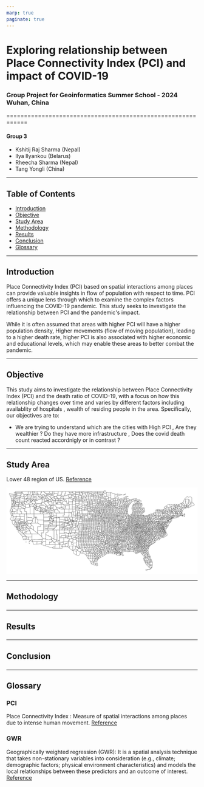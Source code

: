```yaml
---
marp: true
paginate: true
---
```


# Exploring relationship between Place Connectivity Index (PCI) and impact of COVID-19

### Group Project for Geoinformatics Summer School - 2024 Wuhan, China
============================================================
    
#### Group 3

- Kshitij Raj Sharma (Nepal)
- Ilya Ilyankou (Belarus)
- Rheecha Sharma (Nepal)
- Tang Yongli (China)



---

## Table of Contents
* [Introduction](#introduction)
* [Objective](#objective)
* [Study Area](#study-area)
* [Methodology](#methodology)
* [Results](#results)
* [Conclusion](#conclusion)
* [Glossary](#glossary)

---

## Introduction 


Place Connectivity Index (PCI) based on spatial interactions among places can provide valuable insights in flow of population with respect to time. PCI offers a unique lens through which to examine the complex factors influencing the COVID-19 pandemic. This study seeks to investigate the relationship between PCI and the pandemic's impact.

While it is often assumed that areas with higher PCI will have a higher population density, Higher movements (flow of moving population),  leading to a higher death rate, higher PCI is also associated with higher economic and educational levels, which may enable these areas to better combat the pandemic.

---

## Objective

This study aims to investigate the relationship between Place Connectivity Index (PCI) and the death ratio of COVID-19, with a focus on how this relationship changes over time and varies by different factors including availablity of hospitals , wealth of residing people in the area. Specifically, our objectives are to:

- We are trying to understand which are the cities with High PCI , Are they wealthier ? Do they have more infrastructure , Does the covid death count reacted accordnigly or in contrast ? 

---

## Study Area
Lower 48 region of US. [Reference](https://www.census.gov/geographies/mapping-files/time-series/geo/carto-boundary-file.html)

![alt text](img/study-area.png)

---
## Methodology

###

---

## Results

### 
---

## Conclusion

### 
---

## Glossary

### PCI 
Place Connectivity Index : 
Measure of spatial interactions among places due to intense human movement.
[Reference](https://github.com/GIBDUSC/Place-Connectivity-Index)

### GWR 

Geographically weighted regression (GWR): It is a spatial analysis technique that takes non-stationary variables into consideration (e.g., climate; demographic factors; physical environment characteristics) and models the local relationships between these predictors and an outcome of interest. [Reference](https://www.publichealth.columbia.edu/research/population-health-methods/geographically-weighted-regression)
